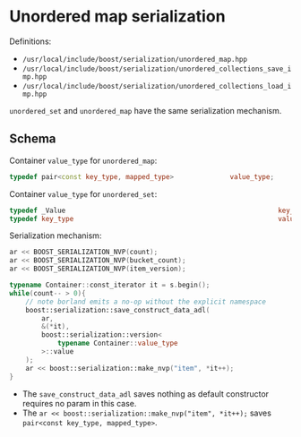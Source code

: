 # Unordered map serialization

Definitions: 

- `/usr/local/include/boost/serialization/unordered_map.hpp`
- `/usr/local/include/boost/serialization/unordered_collections_save_imp.hpp`
- `/usr/local/include/boost/serialization/unordered_collections_load_imp.hpp`

`unordered_set` and `unordered_map` have the same serialization mechanism.

## Schema

Container `value_type` for `unordered_map`:
```cpp
typedef pair<const key_type, mapped_type>              value_type;
```

Container `value_type` for `unordered_set`:
```cpp
typedef _Value                                                     key_type;
typedef key_type                                                   value_type;
```

Serialization mechanism:
```cpp
ar << BOOST_SERIALIZATION_NVP(count);
ar << BOOST_SERIALIZATION_NVP(bucket_count);
ar << BOOST_SERIALIZATION_NVP(item_version);

typename Container::const_iterator it = s.begin();
while(count-- > 0){
    // note borland emits a no-op without the explicit namespace
    boost::serialization::save_construct_data_adl(
        ar, 
        &(*it), 
        boost::serialization::version<
            typename Container::value_type
        >::value
    );
    ar << boost::serialization::make_nvp("item", *it++);
}
```

- The `save_construct_data_adl` saves nothing as default constructor requires no param in this case.
- The `ar << boost::serialization::make_nvp("item", *it++);` saves `pair<const key_type, mapped_type>`.

